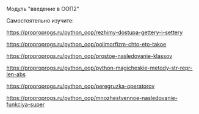 Модуль "введение в ООП2"

Самостоятельно изучите:

https://proproprogs.ru/python_oop/rezhimy-dostupa-gettery-i-settery

https://proproprogs.ru/python_oop/polimorfizm-chto-eto-takoe

https://proproprogs.ru/python_oop/prostoe-nasledovanie-klassov

https://proproprogs.ru/python_oop/python-magicheskie-metody-str-repr-len-abs

https://proproprogs.ru/python_oop/peregruzka-operatorov

https://proproprogs.ru/python_oop/mnozhestvennoe-nasledovanie-funkciya-super
